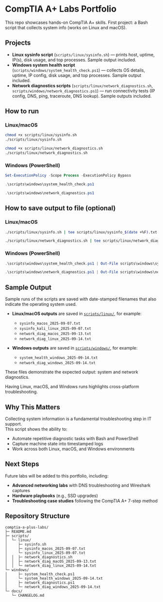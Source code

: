 # CompTIA A+ Labs Portfolio

This repo showcases hands-on CompTIA A+ skills. First project: a Bash script that collects system info (works on Linux and macOS).

## Projects
- **Linux sysinfo script** (`scripts/linux/sysinfo.sh`) — prints host, uptime, IP(s), disk usage, and top processes. Sample output included.
- **Windows system health script** (`scripts/windows/system_health_check.ps1`) — collects OS details, uptime, IP config, disk usage, and top processes. Sample output included.
- **Network diagnostics scripts** (`scripts/linux/network_diagnostics.sh`, `scripts/windows/network_diagnostics.ps1`) — run connectivity tests (IP config, DNS, ping, traceroute, DNS lookup). Sample outputs included.  

## How to run

### Linux/macOS

```bash
chmod +x scripts/linux/sysinfo.sh
./scripts/linux/sysinfo.sh

chmod +x scripts/linux/network_diagnostics.sh
./scripts/linux/network_diagnostics.sh
```

### Windows (PowerShell)

```powershell
Set-ExecutionPolicy -Scope Process -ExecutionPolicy Bypass

.\scripts\windows\system_health_check.ps1

.\scripts\windows\network_diagnostics.ps1
```

## How to save output to file (optional)

### Linux/macOS

```bash
./scripts/linux/sysinfo.sh | tee scripts/linux/sysinfo_$(date +%F).txt

./scripts/linux/network_diagnostics.sh | tee scripts/linux/network_diag_$(date +%F)
```

### Windows (PowerShell)

```powershell
.\scripts\windows\system_health_check.ps1 | Out-File scripts\windows\system_health_$(Get-Date -Format 'yyyy-MM-dd').txt

.\scripts\windows\network_diagnostics.ps1 | Out-File scripts\windows\network_diag_$(Get-Date -Format 'yyyy-MM-dd').txt
```

## Sample Output


Sample runs of the scripts are saved with date-stamped filenames that also indicate the operating system used.  

- **Linux/macOS outputs** are saved in [`scripts/linux/`](scripts/linux/), for example:  
  - `sysinfo_macos_2025-09-07.txt`  
  - `sysinfo_kali_linux_2025-09-07.txt`
  - `network_diag_macos_2025-09-13.txt`
  - `network_diag_linux_2025-09-14.txt`

- **Windows outputs** are saved in [`scripts/windows/`](scripts/windows/), for example:  
  - `system_health_windows_2025-09-14.txt`
  - `network_diag_windows_2025-09-14.txt`

These files demonstrate the expected output: system and network diagnostics.

Having Linux, macOS, and Windows runs highlights cross-platform troubleshooting.

## Why This Matters

Collecting system information is a fundamental troubleshooting step in IT support.  
This script shows the ability to:
- Automate repetitive diagnostic tasks with Bash and PowerShell
- Capture machine state into timestamped logs
- Work across both Linux, macOS, and Windows environments


## Next Steps
Future labs will be added to this portfolio, including:
- **Advanced networking labs** with DNS troubleshooting and Wireshark captures
- **Hardware playbooks** (e.g., SSD upgrades)
- **Troubleshooting case studies** following the CompTIA A+ 7-step method


## Repository Structure

```text
comptia-a-plus-labs/
├─ README.md
├─ scripts/
│  └─ linux/
│     ├─ sysinfo.sh
│     ├─ sysinfo_macos_2025-09-07.txt
│     └─ sysinfo_linux_2025-09-07.txt
│  │  ├─ network_diagnostics.sh
│  │  ├─ network_diag_macOS_2025-09-13.txt
│  │  └─ network_diag_linux_2025-09-14.txt
└─ windows/
│     ├─ system_health_check.ps1
│     └─ system_health_windows_2025-09-14.txt
│     ├─ network_diagnostics.ps1
│     └─ network_diag_windows_2025-09-14.txt
└─ docs/
   └─ CHANGELOG.md